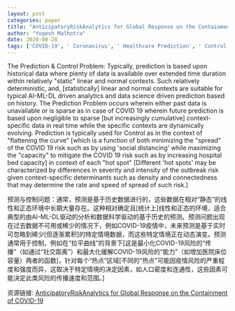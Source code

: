 ```yaml
---
layout: post
categories: paper
title: "AnticipatoryRiskAnalytics for Global Response on the Containment of COVID-19"
author: "Yogesh Malhotra"
date: 2020-08-28
tags: ['COVID-19', ' Coronavirus', ' Healthcare Prediction', ' Control', ' Models', ' Modeling', ' Model Risk Management', ' Catastrophic Risk']
---
```


The Prediction & Control Problem: Typically, prediction is based upon historical data where plenty of data is available over extended time duration within relatively "static" linear and normal contexts. Such relatively deterministic, and, [statistically] linear and normal contexts are suitable for typical AI-ML-DL driven analytics and data science driven prediction based on history. The Prediction Problem occurs wherein either past data is unavailable or is sparse as in case of COVID 19 wherein future prediction is based upon negligible to sparse [but increasingly cumulative] context-specific data in real time while the specific contexts are dynamically evolving. Prediction is typically used for Control as in the context of "flattening the curve" [which is a function of both minimizing the "spread" of the COVID 19 risk such as by using 'social distancing' while maximizing the "capacity" to mitigate the COVID 19 risk such as by increasing hospital bed capacity] in context of each "hot spot" [Different 'hot spots' may be characterized by differences in severity and intensity of the outbreak risk given context-specific determinants such as density and connectedness that may determine the rate and speed of spread of such risk.]

预测与控制问题：通常，预测是基于历史数据进行的，这些数据在相对“静态”的线性和正态环境中长期大量存在。这种相对确定且[统计上]线性和正态的环境，适合典型的由AI-ML-DL驱动的分析和数据科学驱动的基于历史的预测。预测问题出现在过去数据不可用或稀少的情况下，例如COVID-19疫情中，未来预测是基于实时可忽略到稀少[但逐渐累积]的特定情境数据，而这些特定情境正在动态演变。预测通常用于控制，例如在“拉平曲线”的背景下[这是最小化COVID-19风险的“传播”（如通过“社交距离”）和最大化缓解COVID-19风险的“能力”（如增加医院床位容量）两者的函数]，针对每个“热点”区域[不同的“热点”可能因疫情风险的严重程度和强度而异，这取决于特定情境的决定因素，如人口密度和连通性，这些因素可能决定此类风险的传播速度和范围。]

资源链接: [AnticipatoryRiskAnalytics for Global Response on the Containment of COVID-19](https://papers.ssrn.com/sol3/papers.cfm?abstract_id=3682207)
